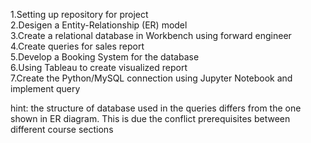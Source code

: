 1.Setting up repository for project  
2.Desigen a Entity-Relationship (ER) model   
3.Create a relational database in Workbench using forward engineer  
4.Create queries for sales report  
5.Develop a Booking System for the database  
6.Using Tableau to create visualized report  
7.Create the Python/MySQL connection using Jupyter Notebook and implement query

hint: the structure of database used in the queries differs from the one shown in ER diagram. This is due the conflict prerequisites between different course sections



